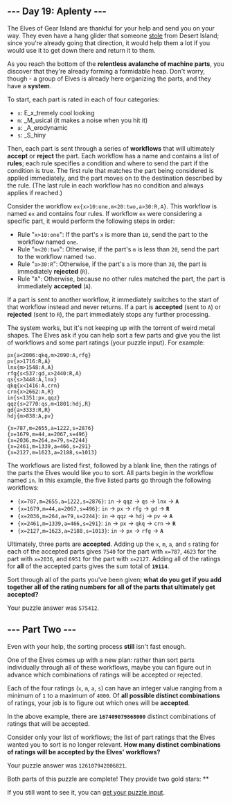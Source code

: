 \--- Day 19: Aplenty ---
------------------------

The Elves of Gear Island are thankful for your help and send you on your way. They even have a hang glider that someone [stole](../9) from Desert Island; since you're already going that direction, it would help them a lot if you would use it to get down there and return it to them.

As you reach the bottom of the **relentless avalanche of machine parts**, you discover that they're already forming a formidable heap. Don't worry, though - a group of Elves is already here organizing the parts, and they have a **system**.

To start, each part is rated in each of four categories:

*   `x`: E_x_tremely cool looking
*   `m`: _M_usical (it makes a noise when you hit it)
*   `a`: _A_erodynamic
*   `s`: _S_hiny

Then, each part is sent through a series of **workflows** that will ultimately **accept** or **reject** the part. Each workflow has a name and contains a list of **rules**; each rule specifies a condition and where to send the part if the condition is true. The first rule that matches the part being considered is applied immediately, and the part moves on to the destination described by the rule. (The last rule in each workflow has no condition and always applies if reached.)

Consider the workflow `ex{x>10:one,m<20:two,a>30:R,A}`. This workflow is named `ex` and contains four rules. If workflow `ex` were considering a specific part, it would perform the following steps in order:

*   Rule "`x>10:one`": If the part's `x` is more than `10`, send the part to the workflow named `one`.
*   Rule "`m<20:two`": Otherwise, if the part's `m` is less than `20`, send the part to the workflow named `two`.
*   Rule "`a>30:R`": Otherwise, if the part's `a` is more than `30`, the part is immediately **rejected** (`R`).
*   Rule "`A`": Otherwise, because no other rules matched the part, the part is immediately **accepted** (`A`).

If a part is sent to another workflow, it immediately switches to the start of that workflow instead and never returns. If a part is **accepted** (sent to `A`) or **rejected** (sent to `R`), the part immediately stops any further processing.

The system works, but it's not keeping up with the torrent of weird metal shapes. The Elves ask if you can help sort a few parts and give you the list of workflows and some part ratings (your puzzle input). For example:

    px{a<2006:qkq,m>2090:A,rfg}
    pv{a>1716:R,A}
    lnx{m>1548:A,A}
    rfg{s<537:gd,x>2440:R,A}
    qs{s>3448:A,lnx}
    qkq{x<1416:A,crn}
    crn{x>2662:A,R}
    in{s<1351:px,qqz}
    qqz{s>2770:qs,m<1801:hdj,R}
    gd{a>3333:R,R}
    hdj{m>838:A,pv}

    {x=787,m=2655,a=1222,s=2876}
    {x=1679,m=44,a=2067,s=496}
    {x=2036,m=264,a=79,s=2244}
    {x=2461,m=1339,a=466,s=291}
    {x=2127,m=1623,a=2188,s=1013}


The workflows are listed first, followed by a blank line, then the ratings of the parts the Elves would like you to sort. All parts begin in the workflow named `in`. In this example, the five listed parts go through the following workflows:

*   `{x=787,m=2655,a=1222,s=2876}`: `in` -> `qqz` -> `qs` -> `lnx` -> **`A`**
*   `{x=1679,m=44,a=2067,s=496}`: `in` -> `px` -> `rfg` -> `gd` -> **`R`**
*   `{x=2036,m=264,a=79,s=2244}`: `in` -> `qqz` -> `hdj` -> `pv` -> **`A`**
*   `{x=2461,m=1339,a=466,s=291}`: `in` -> `px` -> `qkq` -> `crn` -> **`R`**
*   `{x=2127,m=1623,a=2188,s=1013}`: `in` -> `px` -> `rfg` -> **`A`**

Ultimately, three parts are **accepted**. Adding up the `x`, `m`, `a`, and `s` rating for each of the accepted parts gives `7540` for the part with `x=787`, `4623` for the part with `x=2036`, and `6951` for the part with `x=2127`. Adding all of the ratings for **all** of the accepted parts gives the sum total of **`19114`**.

Sort through all of the parts you've been given; **what do you get if you add together all of the rating numbers for all of the parts that ultimately get accepted?**

Your puzzle answer was `575412`.

\--- Part Two ---
-----------------

Even with your help, the sorting process **still** isn't fast enough.

One of the Elves comes up with a new plan: rather than sort parts individually through all of these workflows, maybe you can figure out in advance which combinations of ratings will be accepted or rejected.

Each of the four ratings (`x`, `m`, `a`, `s`) can have an integer value ranging from a minimum of `1` to a maximum of `4000`. Of **all possible distinct combinations** of ratings, your job is to figure out which ones will be **accepted**.

In the above example, there are **`167409079868000`** distinct combinations of ratings that will be accepted.

Consider only your list of workflows; the list of part ratings that the Elves wanted you to sort is no longer relevant. **How many distinct combinations of ratings will be accepted by the Elves' workflows?**

Your puzzle answer was `126107942006821`.

Both parts of this puzzle are complete! They provide two gold stars: \*\*

If you still want to see it, you can [get your puzzle input](../19/input).

